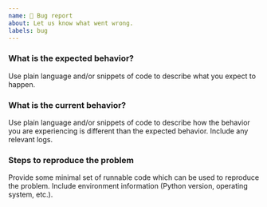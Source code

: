 ```yaml
---
name: 🐛 Bug report
about: Let us know what went wrong.
labels: bug
---
```


<!-- ⚠️ If you do not respect this template, your issue will be closed -->
<!-- ⚠️ Make sure to browse the opened and closed issues -->

### What is the expected behavior?
Use plain language and/or snippets of code to describe what you expect to happen.

### What is the current behavior?
Use plain language and/or snippets of code to describe how the behavior you are experiencing
is different than the expected behavior. Include any relevant logs.

### Steps to reproduce the problem
Provide some minimal set of runnable code which can be used to reproduce the problem. Include environment information (Python version, operating system, etc.).
